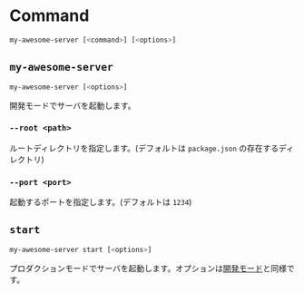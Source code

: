 # Command

```sh
my-awesome-server [<command>] [<options>]
```


## `my-awesome-server`

```sh
my-awesome-server [<options>]
```

開発モードでサーバを起動します。


### `--root <path>`

ルートディレクトリを指定します。(デフォルトは `package.json` の存在するディレクトリ)


### `--port <port>`

起動するポートを指定します。(デフォルトは `1234`)


## `start`

```sh
my-awesome-server start [<options>]
```

プロダクションモードでサーバを起動します。オプションは[開発モード](#my-awesome-server)と同様です。
